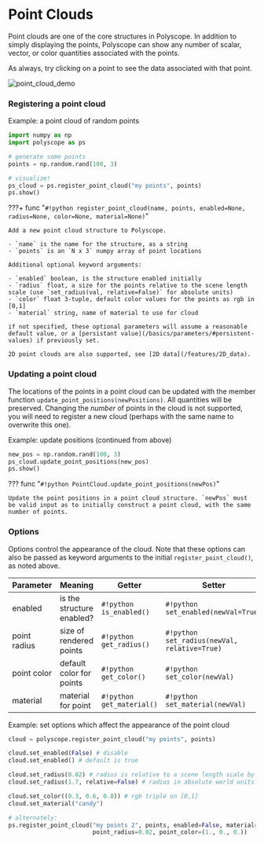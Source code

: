 # Point Clouds

Point clouds are one of the core structures in Polyscope. In addition to simply displaying the points, Polyscope can show any number of scalar, vector, or color quantities associated with the points.

As always, try clicking on a point to see the data associated with that point.

![point_cloud_demo](../../media/point_cloud_demo.gif)

### Registering a point cloud

Example: a point cloud of random points
```python
import numpy as np
import polyscope as ps

# generate some points
points = np.random.rand(100, 3)

# visualize!
ps_cloud = ps.register_point_cloud("my points", points)
ps.show()
```

???+ func "`#!python register_point_cloud(name, points, enabled=None, radius=None, color=None, material=None)`"

    Add a new point cloud structure to Polyscope.

    - `name` is the name for the structure, as a string
    - `points` is an `N x 3` numpy array of point locations

    Additional optional keyword arguments:

    - `enabled` boolean, is the structure enabled initially
    - `radius` float, a size for the points relative to the scene length scale (use `set_radius(val, relative=False)` for absolute units)
    - `color` float 3-tuple, default color values for the points as rgb in [0,1]
    - `material` string, name of material to use for cloud

    if not specified, these optional parameters will assume a reasonable default value, or a [persistant value](/basics/parameters/#persistent-values) if previously set.
    
    2D point clouds are also supported, see [2D data](/features/2D_data).


### Updating a point cloud

The locations of the points in a point cloud can be updated with the member function `update_point_positions(newPositions)`. All quantities will be preserved. Changing the _number_ of points in the cloud is not supported, you will need to register a new cloud (perhaps with the same name to overwrite this one).


Example: update positions (continued from above)
```python
new_pos = np.random.rand(100, 3)
ps_cloud.update_point_positions(new_pos)
ps.show()
```

??? func "`#!python PointCloud.update_point_positions(newPos)`"

    Update the point positions in a point cloud structure. `newPos` must be valid input as to initially construct a point cloud, with the same number of points.


### Options

Options control the appearance of the cloud. Note that these options can also be passed as keyword arguments to the initial `register_point_cloud()`, as noted above.


**Parameter** | **Meaning** | **Getter** | **Setter** | **Persistent?**
--- | --- | --- | --- | ---
enabled | is the structure enabled? |  `#!python is_enabled()` | `#!python set_enabled(newVal=True)` | [yes](/basics/parameters/#persistent-values)
point radius | size of rendered points | `#!python get_radius()` | `#!python set_radius(newVal, relative=True)` | [yes](/basics/parameters/#persistent-values) |
point color | default color for points | `#!python get_color()` | `#!python set_color(newVal)` | [yes](/basics/parameters/#persistent-values) |
material | material for point | `#!python get_material()` | `#!python set_material(newVal)` | [yes](/basics/parameters/#persistent-values) |


Example: set options which affect the appearance of the point cloud
```python
cloud = polyscope.register_point_cloud("my points", points)

cloud.set_enabled(False) # disable
cloud.set_enabled() # default is true

cloud.set_radius(0.02) # radius is relative to a scene length scale by default
cloud.set_radius(1.7, relative=False) # radius in absolute world units

cloud.set_color((0.3, 0.6, 0.8)) # rgb triple on [0,1]
cloud.set_material("candy")

# alternately:
ps.register_point_cloud("my points 2", points, enabled=False, material='candy',
                        point_radius=0.02, point_color=(1., 0., 0.))
```
